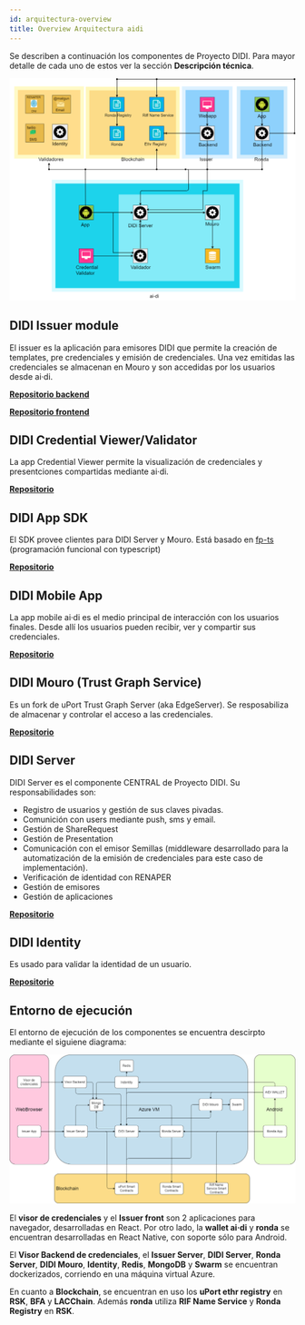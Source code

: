 ```yaml
---
id: arquitectura-overview
title: Overview Arquitectura aidi
---
```


Se describen a continuación los componentes de Proyecto DIDI. Para mayor detalle de cada uno de estos ver la sección **Descripción técnica**.

![Componentes arquitectura](../../images/didi-ssi-arquitectura-componentes.png)

## DIDI Issuer module

El issuer es la aplicación para emisores DIDI que permite la creación de templates, pre credenciales y emisión de credenciales. Una vez emitidas las credenciales se almacenan en Mouro y son accedidas por los usuarios desde ai·di.

[**Repositorio backend**](https://github.com/ong-bitcoin-argentina/DIDI-SSI-Issuer-module-backend)

[**Repositorio frontend**](https://github.com/ong-bitcoin-argentina/DIDI-SSI-Issuer-module-frontend)

## DIDI Credential Viewer/Validator

La app Credential Viewer permite la visualización de credenciales y presentciones compartidas mediante ai·di.

[**Repositorio**](https://github.com/ong-bitcoin-argentina/DIDI-SSI-JWT_Validator_Viewer)

## DIDI App SDK

El SDK provee clientes para DIDI Server y Mouro. Está basado en [fp-ts](https://gcanti.github.io/fp-ts/) (programación funcional con typescript)

[**Repositorio**](https://github.com/ong-bitcoin-argentina/DIDI-SSI-app_sdk)

## DIDI Mobile App

La app mobile ai·di es el medio principal de interacción con los usuarios finales. Desde allí los usuarios pueden recibir, ver y compartir sus credenciales.

[**Repositorio**](https://github.com/ong-bitcoin-argentina/DIDI-SSI-Mobile)

## DIDI Mouro (Trust Graph Service)

Es un fork de uPort Trust Graph Server (aka EdgeServer). Se resposabiliza de almacenar y controlar el acceso a las credenciales.

[**Repositorio**](https://github.com/ong-bitcoin-argentina/DIDI-SSI-mouro_didi)

## DIDI Server

DIDI Server es el componente CENTRAL de Proyecto DIDI. Su responsabilidades son:
* Registro de usuarios y gestión de sus claves pivadas.
* Comunición con users mediante push, sms y email.
* Gestión de ShareRequest
* Gestión de Presentation
* Comunicación con el emisor Semillas (middleware desarrollado para la automatización de la emisión de credenciales para este caso de implementación).
* Verificación de identidad con RENAPER
* Gestión de emisores
* Gestión de aplicaciones

[**Repositorio**](https://github.com/ong-bitcoin-argentina/DIDI-SSI-Server)


## DIDI Identity

Es usado para validar la identidad de un usuario.

[**Repositorio**](https://github.com/ong-bitcoin-argentina/DIDI-SSI-Identity-issuer)


## Entorno de ejecución

El entorno de ejecución de los componentes se encuentra descirpto mediante el siguiene diagrama:

![Componentes deploytment](../../images/didi-ssi-arquitectura-deployment.png)

El **visor de credenciales** y el **Issuer front** son 2 aplicaciones para navegador, desarrolladas en React. Por otro lado, la **wallet ai·di** y **ronda** se encuentran desarrolladas en React Native, con soporte sólo para Android.

El **Visor Backend de credenciales**, el **Issuer Server**, **DIDI Server**, **Ronda Server**, **DIDI Mouro**, **Identity**, **Redis**, **MongoDB** y **Swarm** se encuentran dockerizados, corriendo en una máquina virtual Azure.

En cuanto a **Blockchain**, se encuentran en uso los **uPort ethr registry** en **RSK**, **BFA** y **LACChain**. Además **ronda** utiliza **RIF Name Service** y **Ronda Registry** en **RSK**.